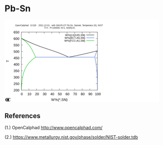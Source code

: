 # Pb-Sn

![](https://github.com/lusamek/Pb-Sn/blob/main/Pb-Sn-edu-1-LS.png)



## References

(1.) OpenCalphad http://www.opencalphad.com/

(2.) https://www.metallurgy.nist.gov/phase/solder/NIST-solder.tdb



